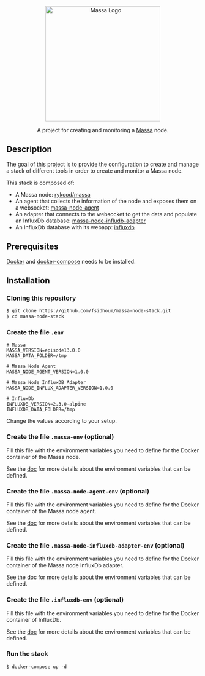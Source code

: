 <p align="center">
  <a href="https://massa.net/" target="blank"><img src="https://massa.net/_nuxt/img/logo_massa.989057b.webp" width="300" alt="Massa Logo" /></a>
</p>

<p align="center">A project for creating and monitoring a <a href="https://massa.net/" target="_blank">Massa</a> node.</p>

## Description

The goal of this project is to provide the configuration to create and manage a stack of different tools in order to create and monitor a Massa node.

This stack is composed of:
- A Massa node: [rykcod/massa](https://github.com/rykcod/massa)
- An agent that collects the information of the node and exposes them on a websocket: [massa-node-agent](https://github.com/fsidhoum/massa-node-agent)
- An adapter that connects to the websocket to get the data and populate an InfluxDb database: [massa-node-infludb-adapter](https://github.com/fsidhoum/massa-node-influxdb-adapter)
- An InfluxDb database with its webapp: [influxdb](https://github.com/influxdata/influxdb)

## Prerequisites

[Docker](https://docs.docker.com/engine/install/) and [docker-compose](https://docs.docker.com/compose/) needs to be installed.

## Installation

### Cloning this repository

```bash
$ git clone https://github.com/fsidhoum/massa-node-stack.git
$ cd massa-node-stack
```

### Create the file `.env`
```dotenv
# Massa
MASSA_VERSION=episode13.0.0
MASSA_DATA_FOLDER=/tmp

# Massa Node Agent
MASSA_NODE_AGENT_VERSION=1.0.0

# Massa Node InfluxDB Adapter
MASSA_NODE_INFLUX_ADAPTER_VERSION=1.0.0

# InfluxDb
INFLUXDB_VERSION=2.3.0-alpine
INFLUXDB_DATA_FOLDER=/tmp
```

Change the values according to your setup.

### Create the file `.massa-env` (optional)
Fill this file with the environment variables you need to define for the Docker container of the Massa node.

See the [doc](https://github.com/rykcod/massa#run-usecase-example) for more details about the environment variables that can be defined.

### Create the file `.massa-node-agent-env` (optional)
Fill this file with the environment variables you need to define for the Docker container of the Massa node agent.

See the [doc](https://github.com/fsidhoum/massa-node-agent#environment-variables) for more details about the environment variables that can be defined.

### Create the file `.massa-node-influxdb-adapter-env` (optional)
Fill this file with the environment variables you need to define for the Docker container of the Massa node InfluxDb adapter.

See the [doc](https://github.com/fsidhoum/massa-node-influxdb-adapter#environment-variables) for more details about the environment variables that can be defined.

### Create the file `.influxdb-env` (optional)
Fill this file with the environment variables you need to define for the Docker container of InfluxDb.

See the [doc](https://github.com/docker-library/docs/tree/master/influxdb#using-this-image---influxdb-2x) for more details about the environment variables that can be defined.

### Run the stack

```shell
$ docker-compose up -d
```
